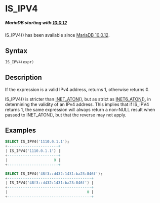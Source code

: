 # IS_IPV4

##### MariaDB starting with [10.0.12](/kb/en/mariadb-10012-release-notes/)

IS_IPV4() has been available since [MariaDB 10.0.12](/kb/en/mariadb-10012-release-notes/).

## Syntax

```sql
IS_IPV4(expr)
```

## Description

If the expression is a valid IPv4 address, returns 1, otherwise returns 0.

IS_IPV4() is stricter than [INET_ATON()](/built-in-functions/secondary-functions/miscellaneous-functions/inet_aton/), but as strict as [INET6_ATON()](/built-in-functions/secondary-functions/miscellaneous-functions/inet6_aton/), in determining the validity of an IPv4 address. This implies that if IS_IPV4 returns 1, the same expression will always return a non-NULL result when passed to INET_ATON(), but that the reverse may not apply.

## Examples

```sql
SELECT IS_IPV4('1110.0.1.1');
+-----------------------+
| IS_IPV4('1110.0.1.1') |
+-----------------------+
|                     0 |
+-----------------------+

SELECT IS_IPV4('48f3::d432:1431:ba23:846f');
+--------------------------------------+
| IS_IPV4('48f3::d432:1431:ba23:846f') |
+--------------------------------------+
|                                    0 |
+--------------------------------------+
```